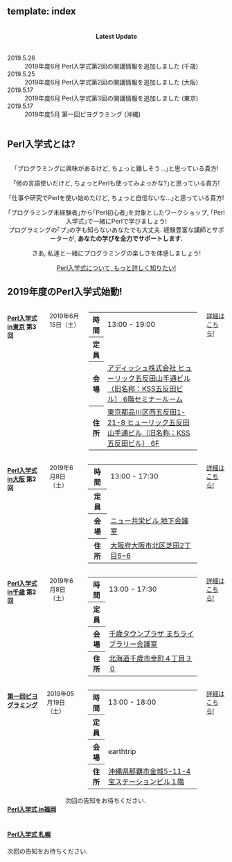 template: index
---

<section id="homepage-update">
    <div class="row">
        <div class="title column">
            <center>
                <h4>Latest Update</h4>
            </center>
        </div>
        <div class="listed column">
            <dl class="article">
                <dt>2019.5.26</dt>
                <dd>2019年度6月 Perl入学式第2回の開講情報を追加しました (千歳)</dd>
                <dt>2019.5.25</dt>
                <dd>2019年度6月 Perl入学式第2回の開講情報を追加しました (大阪)</dd>
                <dt>2019.5.17</dt>
                <dd>2019年度6月 Perl入学式第3回の開講情報を追加しました (東京)</dd>
                <dt>2019.5.17</dt>
                <dd>2019年度5月 第一回ピヨグラミング (沖縄)</dd>
            </dl>
        </div>
    </div>
</section>

<section id="homepage-event">
    <div class="row">
        <h2>Perl入学式とは? </h2>
        <div class="large-12 columns">
        </div>
    </div>
    <div class="row">
        <div class="large-12 columns">
            <center>
                <p>｢プログラミングに興味があるけど, ちょっと難しそう...｣と思っている貴方!</p>
                <p>｢他の言語使いだけど, ちょっとPerlも使ってみよっかな?｣と思っている貴方!</p>
                <p>｢仕事や研究でPerlを使い始めたけど, ちょっと自信ないな...｣と思っている貴方!</p>
                <p>
                ｢プログラミング未経験者｣から｢Perl初心者｣を対象としたワークショップ, ｢Perl入学式｣で一緒にPerlで学びましょう!<br>
                プログラミングの｢プ｣の字も知らないあなたでも大丈夫. 経験豊富な講師とサポーターが, <strong>あなたの学びを全力でサポートします.</strong>
                </p>
                <p>さあ, 私達と一緒にプログラミングの楽しさを体感しましょう!</p>
                <center>
                    <a href="<: '/about.html' | uri_for :>" class="button radius">Perl入学式について, もっと詳しく知りたい!</a>
                </center>
            </center>
        </div>
    </div>
    <div class="row headspace-20">
    </div>
</section>

<section id="homepage-event">
    <div class="row">
        <h2>2019年度のPerl入学式始動! </h2>
        <div class="large-12 columns">
        </div>
    </div>
    <!-- 東京 -->
    <div class="row">
        <div class="medium-6 large-6 columns next-event">
            <h4><i class="icon-leaf"></i> <a href="http://perl-entrance-tokyo.connpass.com/">Perl入学式 in東京</a> 第3回</h4>
            <p class="date">
                2019年6月15日（土）
            </p>
<!--
            <div class="notice">
                次回の告知をお待ちください.
            </div>
 -->
                <table class="detail">
                <tr>
                    <th>時間</th>
                    <td>13:00 - 19:00</td>
                </tr>
                <tr>
                    <th>定員</th>
                    <td><span id="tokyo-capacity-information"></span></td>
                </tr>
                <tr>
                    <th>会場</th>
                    <td><a href="http://www.adish.co.jp/about/company_information" target="_blank">アディッシュ株式会社 ヒューリック五反田山手通ビル（旧名称：KSS五反田ビル） 6階セミナールーム</a></td>
                </tr>
                <tr>
                    <th>住所</th>
                    <td><a href="https://www.google.co.jp/maps?q=%E6%9D%B1%E4%BA%AC%E9%83%BD%E5%93%81%E5%B7%9D%E5%8C%BA%E8%A5%BF%E4%BA%94%E5%8F%8D%E7%94%B01-21-8+KSS%E4%BA%94%E5%8F%8D%E7%94%B0%E3%83%93%E3%83%AB6%E9%9A%8E+%E3%82%BB%E3%83%9F%E3%83%8A%E3%83%BC%E3%83%AB%E3%83%BC%E3%83%A01&zoom=17" target="_blank">東京都品川区西五反田1-21-8 ヒューリック五反田山手通ビル（旧名称：KSS五反田ビル） 6F</a></td>
                </tr>
            </table>
            <div class="read-more">
                <p class="event-page">
                    <a href="https://perl-entrance-tokyo.connpass.com/event/131682/" class="button radius expand" target="_blank">詳細はこちら!</a>
                </p>
            </div>
        </div>
        <!-- 大阪 -->
        <div class="medium-6 large-6 columns next-event">
            <h4><i class="icon-leaf"></i> <a href="http://perl-entrance-osaka.connpass.com/">Perl入学式 in大阪</a> 第2回</h4>
            <p class="date">
                2019年6月8日（土）
            </p>
<!--
            <div class="notice">
                次回の告知をお待ちください.
            </div>
 -->
            <table class="detail">
                <tr>
                    <th>時間</th>
                    <td>13:00 - 17:30<br></td>
                </tr>
                    <tr>
                    <th>定員</th>
                    <td><span id="osaka-capacity-information"></span></td>
                </tr>
                <tr>
                    <th>会場</th>
                    <td><a href="http://kyoei-syoji.co.jp/conference/room/new_kyoei_building/index.html" target="_blank">ニュー共栄ビル 地下会議室</a></td>
                </tr>
                <tr>
                    <th>住所</th>
                    <td><a href="https://www.google.co.jp/maps?q=%E5%A4%A7%E9%98%AA%E5%BA%9C%E5%A4%A7%E9%98%AA%E5%B8%82%E5%8C%97%E5%8C%BA%E8%8A%9D%E7%94%B02%E4%B8%81%E7%9B%AE5%E2%88%926" target="_blank">大阪府大阪市北区芝田2丁目5−6</a></td>
                </tr>
            </table>
            <div class="read-more">
                <p class="event-page">
                    <a href="https://perl-entrance-osaka.connpass.com/event/130219/" class="button radius expand" target="_blank">詳細はこちら!</a>
                </p>
            </div>
        </div>
    </div>
    <div class="row">
        <!-- 千歳 -->
        <div class="medium-6 large-6 columns next-event">
            <h4><i class="icon-leaf"></i> <a href="http://perl-entrance-chitose.connpass.com/">Perl入学式 in千歳</a> 第2回</h4>
            <p class="date">
                2019年6月8日（土）
            </p>
<!--
            <div class="notice">
                次回の告知をお待ちください.
            </div>
 -->
            <table class="detail">
                <tr>
                    <th>時間</th>
                    <td>13:00 - 17:30<br></td>
                </tr>
                    <tr>
                    <th>定員</th>
                    <td><span id="chitose-capacity-information"></span></td>
                </tr>
                <tr>
                    <th>会場</th>
                    <td><a href="http://machi-library.org/where/detail/2437/" target="_blank">千歳タウンプラザ まちライブラリー会議室</a></td>
                </tr>
                <tr>
                    <th>住所</th>
                    <td><a href="https://www.google.com/maps/place/%E6%97%A5%E6%9C%AC%E3%80%81%E3%80%92066-0063+%E5%8C%97%E6%B5%B7%E9%81%93%E5%8D%83%E6%AD%B3%E5%B8%82%E5%B9%B8%E7%94%BA%EF%BC%94%E4%B8%81%E7%9B%AE%EF%BC%93%EF%BC%90/@42.824149,141.648958,16z/data=!4m5!3m4!1s0x5f7520a8ae386423:0xa5fc05914ce8fba4!8m2!3d42.824149!4d141.6489575?hl=ja" target="_blank">北海道千歳市幸町４丁目３０</a></td>
                </tr>
            </table>
            <div class="read-more">
                <p class="event-page">
                    <a href="https://perl-entrance-chitose.connpass.com/event/129932/" class="button radius expand" target="_blank">詳細はこちら!</a>
                </p>
            </div>
        </div>
        <!-- 沖縄 -->
        <div class="medium-6 large-6 columns next-event">
            <h4><i class="icon-leaf"></i> <a href="https://perl-entrance-okinawa.connpass.com/">第一回ピヨグラミング</a></h4>
            <p class="date">
                2019年05月19日（土）
            </p>
<!--
            <div class="notice">
                次回の告知をお待ちください.
            </div>
 -->
            <table class="detail">
                <tr>
                    <th>時間</th>
                    <td>13:00 - 18:00</td>
                </tr>
                <tr>
                    <th>定員</th>
                    <td><span id="okinawa-capacity-information"></span></td>
                </tr>
                <tr>
                    <th>会場</th>
                    <td>earthtrip</td>
                </tr>
                <tr>
                    <th>住所</th>
                    <td><a href="https://www.google.com/maps?ll=26.195407,127.66531&z=16&t=m&hl=ja&gl=US&mapclient=embed&q=%E5%AE%9D%E3%82%B9%E3%83%86%E3%83%BC%E3%82%B7%E3%83%A7%E3%83%B3%E3%83%93%E3%83%AB%EF%BC%91%E9%9A%8E+%E3%80%92901-0155+%E6%B2%96%E7%B8%84%E7%9C%8C%E9%82%A3%E8%A6%87%E5%B8%82%E9%87%91%E5%9F%8E%EF%BC%95%E4%B8%81%E7%9B%AE%EF%BC%91%EF%BC%91%E2%88%92%EF%BC%94" target="_blank">沖縄県那覇市金城5-11-4 宝ステーションビル１階</a></td>
                </tr>
            </table>
            <div class="read-more">
                <p class="event-page">
                    <a href="https://perl-entrance-okinawa.connpass.com/event/128535/" class="button radius expand" target="_blank">詳細はこちら!</a>
                </p>
            </div>
        </div>
    </div>
    <div class="row" style="height: 100px;">
        <!-- 博多 -->
        <div class="medium-6 large-6 columns next-event">
            <h4><i class="icon-leaf"></i> <a href="https://perl-entrance-fukuoka.connpass.com/">Perl入学式 in福岡</a></h4>
            <div class="notice">
                次回の告知をお待ちください.
            </div>
<!--
            <p class="date">
                2019年3月2日（土）
            </p>
            <table class="detail">
                <tr>
                    <th>時間</th>
                    <td>13:00 - 18:00</td>
                </tr>
                <tr>
                    <th>定員</th>
                    <td><span id="fukuoka-capacity-information"></span></td>
                </tr>
                <tr>
                    <th>会場</th>
                    <td><a href="https://fiilse.com/#company">株式会社フィールズ</a></td>
                </tr>
                <tr>
                    <th>住所</th>
                    <td>
                        <a href="https://www.google.com/maps?ll=33.592315,130.402187&z=16&t=m&hl=ja&gl=US&mapclient=embed&q=%E7%A6%8F%E5%B2%A1%E7%9C%8C%E7%A6%8F%E5%B2%A1%E5%B8%82%E4%B8%AD%E5%A4%AE%E5%8C%BA%E5%A4%A9%E7%A5%9E1-15-2(%E7%AC%AC6%E6%98%8E%E6%98%9F%E3%83%93%E3%83%AB6F)" target="_blank">福岡県福岡市中央区天神1-15-2(第6明星ビル7F)</a>
                    </td>
                </tr>
            </table>
            <div class="read-more">
                <p class="event-page">
                    <a href="https://perl-entrance-fukuoka.connpass.com/event/118393/" class="button radius expand" target="_blank">詳細はこちら!</a>
                </p>
            </div>
-->
        </div>
        <div>
            <h4><i class="icon-leaf"></i> <a href="https://perl-entrance-sapporo.connpass.com/">Perl入学式 札幌</a></h4>
            <div class="notice">
                次回の告知をお待ちください.
            </div>
<!--
            <p class="date">
                2019年2月23日（土）
            </p>
            <table class="detail">
                <tr>
                    <th>時間</th>
                    <td>13:00 - 17:00</td>
                </tr>
                <tr>
                    <th>定員</th>
                    <td><span id="sapporo-capacity-information"></span></td>
                </tr>
                <tr>
                    <th>会場</th>
                    <td>札幌カフェ5F</td>
                </tr>
                <tr>
                    <th>住所</th>
                    <td><a href="https://www.google.com/maps/place/%E6%97%A5%E6%9C%AC%E3%80%81%E3%80%92060-0808+%E5%8C%97%E6%B5%B7%E9%81%93%E6%9C%AD%E5%B9%8C%E5%B8%82%E5%8C%97%E5%8C%BA%E5%8C%97%EF%BC%98%E6%9D%A1%E8%A5%BF%EF%BC%95%E4%B8%81%E7%9B%AE%EF%BC%92%E2%88%92%EF%BC%93/@43.070375,141.347715,16z/data=!4m5!3m4!1s0x5f0b290bab931abd:0x4b482f7e70bcb520!8m2!3d43.0703752!4d141.3477153?hl=ja" target="_blank">北海道札幌市北区北８条西５丁目２-３</a></td>
                </tr>
            </table>
            <div class="read-more">
                <p class="event-page">
                    <a href="https://perl-entrance-sapporo.connpass.com/event/117625/" class="button radius expand" target="_blank">詳細はこちら!</a>
                </p>
            </div>
        </div>
 -->
    </div>
    <div class="row headspace-20"></div>
</section>

<script src="http://code.jquery.com/jquery.js"></script>
<script type="text/javascript">
  var PerlEntrance = {
    "zusaar_event_id": {
    },
    "atndbeta_event_id": {
    },
    // 自動で生成されます！ line: 221
    "connpass_event_id": {
    },
    "doorkeeper_event_id": {
    },
    "zusaar_api_endpoint_url": "http://www.zusaar.com/api/event/",
    "atndbeta_api_endpoint_url": "http://api.atnd.org/events/",
    "connpass_api_endpoint_url": "https://connpass.com/api/v1/event/",
    "doorkeeper_api_endpoint_url": "http://api.doorkeeper.jp/events/"
  };
  function keys(hash) {
    var keys = [];
    for ( var key in hash ) keys.push(key);
    return keys;
  }

  // Zusaar
  $(document).ready(function(){
    var endpoint_url = PerlEntrance.zusaar_api_endpoint_url;
    $.each(keys(PerlEntrance.zusaar_event_id), function(index, region){
      var $info_container = $("#"+region+"-capacity-information"),
          get_url = endpoint_url+"?event_id="+PerlEntrance.zusaar_event_id[region]+"&format=jsonp";
      if ( !$info_container[0] ) return;
      $.ajax({
        url: get_url,
        type: "GET",
        dataType: "jsonp",
        success: function(json) {
          var event = json.event[0],
              waiting  = event["waiting"],  // 補欠者
              accepted = event["accepted"], // 参加者
              limit    = event["limit"];    // 定員
          if ( typeof waiting !== "undefined" && typeof accepted !== "undefined" && typeof limit !== "undefined" ) {
            $info_container.html(limit+"人 (現在"+accepted+"名参加, "+waiting+"名補欠)");
          } else {
            $info_container.html("(データ取得ができませんでした)");
          }
        }
      });
    });
  });

  // ATND beta
  $(document).ready(function(){
    var endpoint_url = PerlEntrance.atndbeta_api_endpoint_url;
    $.each(keys(PerlEntrance.atndbeta_event_id), function(index, region){
      var $info_container = $("#"+region+"-capacity-information"),
          get_url = endpoint_url+"?event_id="+PerlEntrance.atndbeta_event_id[region]+"&format=jsonp";
      if ( !$info_container[0] ) return;
      $.ajax({
        url: get_url,
        type: "GET",
        dataType: "jsonp",
        success: function(json) {
          var event = json.events[0].event,
              waiting  = event["waiting"],  // 補欠者
              accepted = event["accepted"], // 参加者
              limit    = event["limit"];    // 定員
          if ( typeof waiting !== "undefined" && typeof accepted !== "undefined" && typeof limit !== "undefined" ) {
            $info_container.html(limit+"人 (現在"+accepted+"名参加, "+waiting+"名補欠)");
          } else {
            $info_container.html("(データ取得ができませんでした)");
          }
        }
      });
    });
  });

  // Connpass
  $(document).ready(function(){
    var endpoint_url = PerlEntrance.connpass_api_endpoint_url;
    $(".row .event-page a").each(function(i, v) {
        var matches = $(v).attr("href").match(/perl-entrance-([a-z]+?)\.connpass\.com\/event\/([0-9]+)\/?$/)
        if (matches)
            PerlEntrance["connpass_event_id"][matches[1]] = matches[2]
    })
    $.each(keys(PerlEntrance.connpass_event_id), function(index, region){
      var $info_container = $("#"+region+"-capacity-information"),
          get_url = endpoint_url+"?event_id="+PerlEntrance.connpass_event_id[region]+"&format=json";
      if ( !$info_container[0] ) return;
      $.ajax({
        url: get_url,
        type: "GET",
        dataType: "jsonp",
        success: function(json) {
          var event = json.events[0],
              waiting  = event["waiting"],  // 補欠者
              accepted = event["accepted"], // 参加者
              limit    = event["limit"];    // 定員
          if ( typeof waiting !== "undefined" && typeof accepted !== "undefined" && typeof limit !== "undefined" ) {
            $info_container.html(limit+"人 (現在"+accepted+"名参加, "+waiting+"名補欠)");
          } else {
            $info_container.html("(データ取得ができませんでした)");
          }
        }
      });
    });
  });

  // Doorkeeper
  $(document).ready(function(){
    var endpoint_url = PerlEntrance.doorkeeper_api_endpoint_url;
    $.each(keys(PerlEntrance.doorkeeper_event_id), function(index, region){
      var $info_container = $("#"+region+"-capacity-information"),
          get_url = endpoint_url+PerlEntrance.doorkeeper_event_id[region];
      if ( !$info_container[0] ) return;
      $.ajax({
        url: get_url,
        type: "GET",
        dataType: "jsonp",
        success: function(json) {
          var event = json.event,
              waiting  = event["waitlisted"],   // 補欠者
              accepted = event["participants"], // 参加者
              limit    = event["ticket_limit"]; // 定員
          if ( typeof waiting !== "undefined" && typeof accepted !== "undefined" && typeof limit !== "undefined" ) {
            $info_container.html(limit+"人 (現在"+accepted+"名参加, "+waiting+"名補欠)");
          } else {
            $info_container.html("(データ取得ができませんでした)");
          }
        }
      });
    });
  });

</script>
